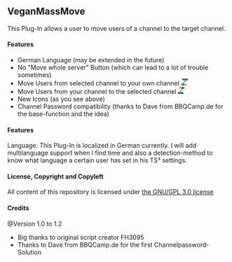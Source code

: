 ## VeganMassMove
This Plug-In allows a user to move users of a channel to the target channel.


#### Features
- German Language (may be extended in the future)
- No "Move whole server" Button (which can lead to a lot of trouble sometimes)
- Move Users from selected channel to your own channel ![alt text](https://raw.githubusercontent.com/SINE/VeganMassMove/master/plugins/lua_plugin/VeganMassMove/move_here_by_SINE.png "Move Here Icon")
- Move Users from your channel to the selected channel ![alt text](https://raw.githubusercontent.com/SINE/VeganMassMove/master/plugins/lua_plugin/VeganMassMove/move_there_by_SINE.png "Move There Icon")
- New Icons (as you see above)
- Channel Password compatibility (thanks to Dave from BBQCamp.de for the base-function and the idea)

#### Features
Language: This Plug-In is localized in German currently.
I will add multilanguage support when I find time and also a detection-method to know what language a certain user has set in his TS³ settings.

#### License, Copyright and Copyleft
All content of this repository is licensed under [the GNU/GPL 3.0 license](https://raw.githubusercontent.com/SINE/VeganMassMove/master/LICENSE.txt)

#### Credits
@Version 1.0 to 1.2
  - Big thanks to original script creator FH3095
  - Thanks to Dave from BBQCamp.de for the first Channelpassword-Solution
